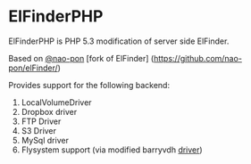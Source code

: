 ElFinderPHP
===========

ElFinderPHP is PHP 5.3 modification of server side ElFinder.

Based on [@nao-pon](https://github.com/nao-pon/)  [fork of ElFinder] (https://github.com/nao-pon/elFinder/)

Provides support for the following backend:

1. LocalVolumeDriver
2. Dropbox driver
3. FTP Driver
4. S3 Driver
5. MySql driver
6. Flysystem support (via modified barryvdh [driver](https://github.com/barryvdh/elfinder-flysystem-driver))

